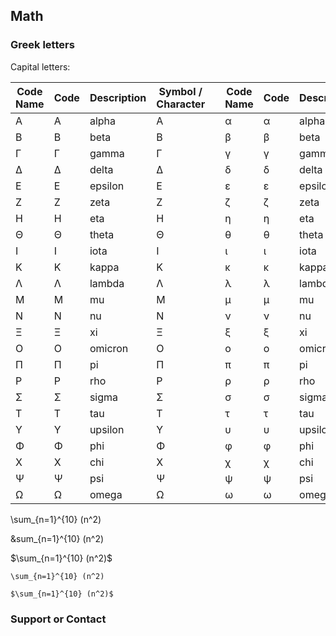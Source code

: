 ## Math

### Greek letters
Capital letters:

| Code Name | Code | Description | Symbol / Character || Code Name | Code | Description | Symbol / Character |                                                           
| -- | -- | -- | -- | -- | -- | -- | -- | -- |                                                                                    
| &Alpha; | &#913; | alpha | Α || &alpha; | &#945; | alpha | α |                                                                    
| &Beta; | &#914; | beta | Β || &beta; | &#946; | beta | β |                                                                      
| &Gamma; | &#915; | gamma | Γ || &gamma; | &#947; | gamma | γ |                                                                    
| &Delta; | &#916; | delta | Δ || &delta; | &#948; | delta | δ |                                                                   
| &Epsilon; | &#917; | epsilon | Ε || &epsilon; | &#949; | epsilon | ε |                                                                
| &Zeta; | &#918; | zeta | Ζ || &zeta; | &#950; | zeta | ζ |                                                                      
| &Eta; | &#919; | eta | Η || &eta; | &#951; | eta | η |                                                                       
| &Theta; | &#920; | theta | Θ || &theta; | &#952; | theta | θ |                                                                   
| &Iota; | &#921; | iota | Ι || &iota; | &#953; | iota | ι |                                                                     
| &Kappa; | &#922; | kappa | Κ || &kappa; | &#954; | kappa | κ |                                                                   
| &Lambda; | &#923; | lambda | Λ || &lambda; | &#955; | lambda | λ |                                                                 
| &Mu; | &#924; | mu | Μ || &mu; | &#956; | mu | μ |                                                                         
| &Nu; | &#925; | nu | Ν || &nu; | &#957; | nu | ν |                                                                         
| &Xi; | &#926; | xi | Ξ || &xi; | &#958; | xi | ξ |                                                                         
| &Omicron; | &#927; | omicron | Ο || &omicron; | &#959; | omicron | ο |                                                                  
| &Pi; | &#928; | pi | Π || &pi; | &#960; | pi | π |                                                                          
| &Rho; | &#929; | rho | Ρ || &rho; | &#961; | rho | ρ |                                                                       
| &Sigma; | &#931; | sigma | Σ || &sigma; | &#963; | sigma | σ |                                                                    
| &Tau; | &#932; | tau | Τ || &tau; | &#964; | tau | τ |                                                                         
| &Upsilon; | &#933; | upsilon | Υ || &upsilon; | &#965; | upsilon | υ |                                                               
| &Phi; | &#934; | phi | Φ || &phi; | &#966; | phi | φ |                                                                         
| &Chi; | &#935; | chi | Χ || &chi; | &#967; | chi | χ |                                                                        
| &Psi; | &#936; | psi | Ψ || &psi; | &#968; | psi | ψ |                                                                       
| &Omega; | &#937; | omega | Ω || &omega; | &#969; | omega | ω |    

\sum_{n=1}^{10} (n^2)

&sum_{n=1}^{10} (n^2)

$\sum_{n=1}^{10} (n^2)$

```
\sum_{n=1}^{10} (n^2)

$\sum_{n=1}^{10} (n^2)$
```

### Support or Contact
